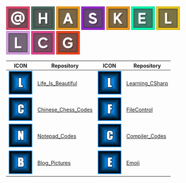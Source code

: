![@](https://github.com/haskellcg/Blog_Pictures/blob/master/ICONS/OIK_4/OIK_4%20(1742).jpg)
![H](https://github.com/haskellcg/Blog_Pictures/blob/master/ICONS/OIK_4/OIK_4%20(1).jpg)
![A](https://github.com/haskellcg/Blog_Pictures/blob/master/ICONS/OIK_4/OIK_4%20(269).jpg)
![S](https://github.com/haskellcg/Blog_Pictures/blob/master/ICONS/OIK_4/OIK_4%20(300).jpg)
![K](https://github.com/haskellcg/Blog_Pictures/blob/master/ICONS/OIK_4/OIK_4%20(143).jpg)
![E](https://github.com/haskellcg/Blog_Pictures/blob/master/ICONS/OIK_4/OIK_4%20(449).jpg)
![L](https://github.com/haskellcg/Blog_Pictures/blob/master/ICONS/OIK_4/OIK_4%20(256).jpg)
![L](https://github.com/haskellcg/Blog_Pictures/blob/master/ICONS/OIK_4/OIK_4%20(379).jpg)
![C](https://github.com/haskellcg/Blog_Pictures/blob/master/ICONS/OIK_4/OIK_4%20(120).jpg)
![G](https://github.com/haskellcg/Blog_Pictures/blob/master/ICONS/OIK_4/OIK_4%20(277).jpg)

|ICON|Repository|ICON|Repository|
|----|----------|----|----------|
|![L](https://github.com/haskellcg/Blog_Pictures/blob/master/ICONS/OIK_5/OIK_5%20(67).jpg)|[Life_Is_Beautiful](https://github.com/haskellcg/Life_Is_Beautiful)|![L](https://github.com/haskellcg/Blog_Pictures/blob/master/ICONS/OIK_5/OIK_5%20(67).jpg)|[Learning_CSharp](https://github.com/haskellcg/Learning_CSharp)
|![C](https://github.com/haskellcg/Blog_Pictures/blob/master/ICONS/OIK_5/OIK_5%20(66).jpg)|[Chinese_Chess_Codes](https://github.com/haskellcg/Chinese_Chess_Codes)|![F](https://github.com/haskellcg/Blog_Pictures/blob/master/ICONS/OIK_5/OIK_5%20(2).jpg)|[FileControl](https://github.com/haskellcg/FileControl)
|![N](https://github.com/haskellcg/Blog_Pictures/blob/master/ICONS/OIK_5/OIK_5%20(5).jpg)|[Notepad_Codes](https://github.com/haskellcg/Notepad_Codes)|![C](https://github.com/haskellcg/Blog_Pictures/blob/master/ICONS/OIK_5/OIK_5%20(66).jpg)|[Compiler_Codes](https://github.com/haskellcg/Compiler_Codes)
|![B](https://github.com/haskellcg/Blog_Pictures/blob/master/ICONS/OIK_5/OIK_5%20(30).jpg)| [Blog_Pictures](https://github.com/haskellcg/Blog_Pictures)|![E](https://github.com/haskellcg/Blog_Pictures/blob/master/ICONS/OIK_5/OIK_5%20(10).jpg)|[Emoji](https://www.webfx.com/tools/emoji-cheat-sheet/)|

